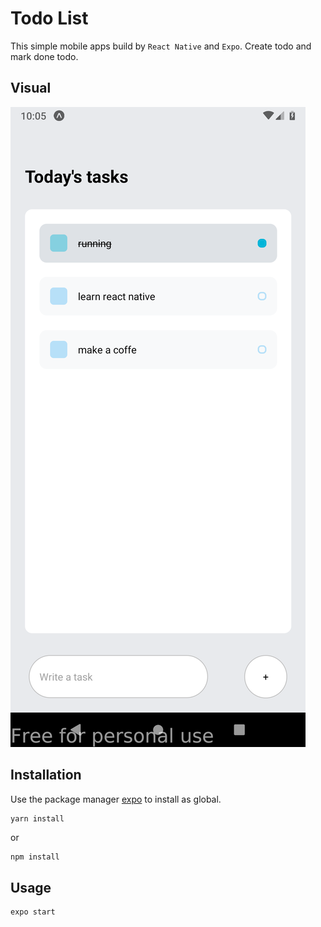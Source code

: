 # Todo List

This simple mobile apps build by `React Native` and `Expo`. Create todo and mark done todo.

## Visual

![alt text](https://github.com/arif05rachman/todoList/blob/master/ss.png?raw=true)

## Installation

Use the package manager [expo](https://docs.expo.dev/) to install as global.

```bash
yarn install
```
or
```
npm install
```

## Usage

```
expo start
```
